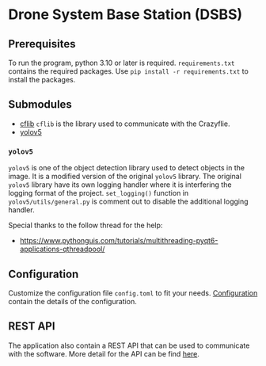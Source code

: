 # Drone System Base Station (DSBS)

## Prerequisites

To run the program, python 3.10 or later is required. `requirements.txt` contains the required packages. Use `pip install -r requirements.txt` to install the packages.

## Submodules

- [cflib](https://github.com/bitcraze/crazyflie-lib-python) `cflib` is the library used to communicate with the Crazyflie.
- [yolov5](https://github.com/ultralytics/yolov5)

### `yolov5`

`yolov5` is one of the object detection library used to detect objects in the image. It is a modified version of the original `yolov5` library. The original `yolov5` library have its own logging handler where it is interfering the logging format of the project. `set_logging()` function in `yolov5/utils/general.py` is comment out to disable the additional logging handler.

Special thanks to the follow thread for the help:

- https://www.pythonguis.com/tutorials/multithreading-pyqt6-applications-qthreadpool/

## Configuration

Customize the configuration file `config.toml` to fit your needs. [Configuration](docs/config.md) contain the details of the configuration.

## REST API

The application also contain a REST API that can be used to communicate with the software. More detail for the API can be find [here](docs/web/README.md).
